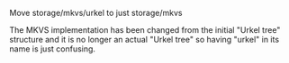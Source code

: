 Move storage/mkvs/urkel to just storage/mkvs

The MKVS implementation has been changed from the initial "Urkel tree"
structure and it is no longer an actual "Urkel tree" so having "urkel" in its
name is just confusing.
